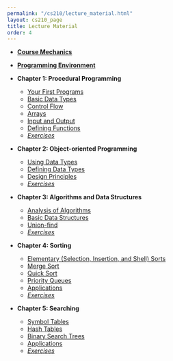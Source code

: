 ```yaml
---
permalink: "/cs210/lecture_material.html"
layout: cs210_page
title: Lecture Material
order: 4
---
```


- [**Course Mechanics**](https://www.cs.umb.edu/~siyer/teaching/cs210/course_mechanics.pdf)

- [**Programming Environment**](https://www.cs.umb.edu/~siyer/teaching/cs210/programming_environment.pdf)

- **Chapter 1: Procedural Programming**
  - [Your First Programs](https://www.cs.umb.edu/~siyer/teaching/cs210/your_first_programs.pdf)
  - [Basic Data Types](https://www.cs.umb.edu/~siyer/teaching/cs210/basic_data_types.pdf)
  - [Control Flow](https://www.cs.umb.edu/~siyer/teaching/cs210/control_flow.pdf)
  - [Arrays](https://www.cs.umb.edu/~siyer/teaching/cs210/arrays.pdf)
  - [Input and Output](https://www.cs.umb.edu/~siyer/teaching/cs210/input_and_output.pdf)
  - [Defining Functions](https://www.cs.umb.edu/~siyer/teaching/cs210/defining_functions.pdf)
  - [*Exercises*](https://www.cs.umb.edu/~siyer/teaching/cs210/procedural_programming_exercises.pdf) 

- **Chapter 2: Object-oriented Programming**
  - [Using Data Types](https://www.cs.umb.edu/~siyer/teaching/cs210/using_data_types.pdf)
  - [Defining Data Types](https://www.cs.umb.edu/~siyer/teaching/cs210/defining_data_types.pdf)
  - [Design Principles](https://www.cs.umb.edu/~siyer/teaching/cs210/design_principles.pdf)
  - [*Exercises*](https://www.cs.umb.edu/~siyer/teaching/cs210/object_oriented_programming_exercises.pdf) 
  
- **Chapter 3: Algorithms and Data Structures**
  - [Analysis of Algorithms](https://www.cs.umb.edu/~siyer/teaching/cs210/analysis_of_algorithms.pdf)
  - [Basic Data Structures](https://www.cs.umb.edu/~siyer/teaching/cs210/basic_data_structures.pdf)
  - [Union-find](https://www.cs.umb.edu/~siyer/teaching/cs210/union_find.pdf)
  - [*Exercises*](https://www.cs.umb.edu/~siyer/teaching/cs210/algorithms_and_data_structures_exercises.pdf) 

- **Chapter 4: Sorting**
  - [Elementary (Selection, Insertion, and Shell) Sorts](https://www.cs.umb.edu/~siyer/teaching/cs210/elementary_sorts.pdf)
  - [Merge Sort](https://www.cs.umb.edu/~siyer/teaching/cs210/mergesort.pdf)
  - [Quick Sort](https://www.cs.umb.edu/~siyer/teaching/cs210/quicksort.pdf)
  - [Priority Queues](https://www.cs.umb.edu/~siyer/teaching/cs210/priority_queues.pdf)
  - [Applications](https://www.cs.umb.edu/~siyer/teaching/cs210/sorting_applications.pdf)
  - [*Exercises*](https://www.cs.umb.edu/~siyer/teaching/cs210/sorting_exercises.pdf) 

- **Chapter 5: Searching**
  - [Symbol Tables](https://www.cs.umb.edu/~siyer/teaching/cs210/symbol_tables.pdf)
  - [Hash Tables](https://www.cs.umb.edu/~siyer/teaching/cs210/hash_tables.pdf)
  - [Binary Search Trees](https://www.cs.umb.edu/~siyer/teaching/cs210/binary_search_trees.pdf)
  - [Applications](https://www.cs.umb.edu/~siyer/teaching/cs210/searching_applications.pdf)
  - [*Exercises*](https://www.cs.umb.edu/~siyer/teaching/cs210/searching_exercises.pdf) 
